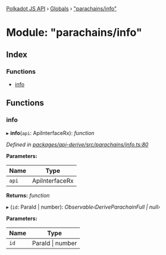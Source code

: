 [Polkadot JS API](../README.md) › [Globals](../globals.md) › ["parachains/info"](_parachains_info_.md)

# Module: "parachains/info"

## Index

### Functions

* [info](_parachains_info_.md#info)

## Functions

###  info

▸ **info**(`api`: ApiInterfaceRx): *function*

*Defined in [packages/api-derive/src/parachains/info.ts:80](https://github.com/polkadot-js/api/blob/47fc4a2b3c/packages/api-derive/src/parachains/info.ts#L80)*

**Parameters:**

Name | Type |
------ | ------ |
`api` | ApiInterfaceRx |

**Returns:** *function*

▸ (`id`: ParaId | number): *Observable‹DeriveParachainFull | null›*

**Parameters:**

Name | Type |
------ | ------ |
`id` | ParaId &#124; number |
